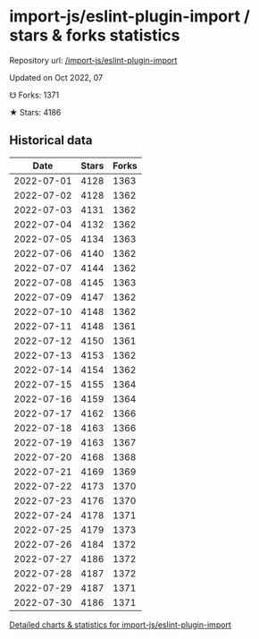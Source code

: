 # import-js/eslint-plugin-import / stars & forks statistics

Repository url: [/import-js/eslint-plugin-import](https://github.com/import-js/eslint-plugin-import)

Updated on Oct 2022, 07

☋ Forks: 1371

★ Stars: 4186

## Historical data
| Date | Stars | Forks |
|------|-------|-------|
| 2022-07-01 | 4128 | 1363 | 
| 2022-07-02 | 4128 | 1362 | 
| 2022-07-03 | 4131 | 1362 | 
| 2022-07-04 | 4132 | 1362 | 
| 2022-07-05 | 4134 | 1363 | 
| 2022-07-06 | 4140 | 1362 | 
| 2022-07-07 | 4144 | 1362 | 
| 2022-07-08 | 4145 | 1363 | 
| 2022-07-09 | 4147 | 1362 | 
| 2022-07-10 | 4148 | 1362 | 
| 2022-07-11 | 4148 | 1361 | 
| 2022-07-12 | 4150 | 1361 | 
| 2022-07-13 | 4153 | 1362 | 
| 2022-07-14 | 4154 | 1362 | 
| 2022-07-15 | 4155 | 1364 | 
| 2022-07-16 | 4159 | 1364 | 
| 2022-07-17 | 4162 | 1366 | 
| 2022-07-18 | 4163 | 1366 | 
| 2022-07-19 | 4163 | 1367 | 
| 2022-07-20 | 4168 | 1368 | 
| 2022-07-21 | 4169 | 1369 | 
| 2022-07-22 | 4173 | 1370 | 
| 2022-07-23 | 4176 | 1370 | 
| 2022-07-24 | 4178 | 1371 | 
| 2022-07-25 | 4179 | 1373 | 
| 2022-07-26 | 4184 | 1372 | 
| 2022-07-27 | 4186 | 1372 | 
| 2022-07-28 | 4187 | 1372 | 
| 2022-07-29 | 4187 | 1371 | 
| 2022-07-30 | 4186 | 1371 | 


[Detailed charts & statistics for import-js/eslint-plugin-import](https://reviewgithub.com/rep/import-js/eslint-plugin-import)
